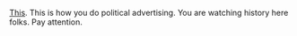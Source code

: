<a href="https://twitter.com/ProjectLincoln/status/1274748265376907265">This</a>. This is how you do political advertising. You are watching history here folks. Pay attention. 
